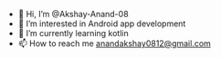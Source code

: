 - 👋 Hi, I’m @Akshay-Anand-08
- 👀 I’m interested in Android app development
- 🌱 I’m currently learning kotlin
- 📫 How to reach me anandakshay0812@gmail.com

<!---
Akshay-Anand-08/Akshay-Anand-08 is a ✨ special ✨ repository because its `README.md` (this file) appears on your GitHub profile.
You can click the Preview link to take a look at your changes.
--->
